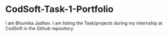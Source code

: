 # CodSoft-Task-1-Portfolio
I am Bhumika Jadhav. I am listing the Task/projects during my internship at CodSoft in the Github repository.
